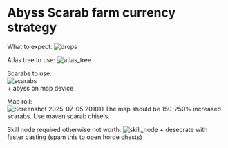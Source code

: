 <h1>Abyss Scarab farm currency strategy</h1>

What to expect:
![drops](https://github.com/user-attachments/assets/1b44d651-f657-459a-b928-6038524526c7)

Atlas tree to use:
![atlas_tree](https://github.com/user-attachments/assets/37356265-6757-450f-b301-3b3d9ded1045)

Scarabs to use:<br />
![scarabs](https://github.com/user-attachments/assets/565574fd-fae6-4b1d-aed7-dce207ed0363) <br />+ abyss on map device 

Map roll:<br />
![Screenshot 2025-07-05 201011](https://github.com/user-attachments/assets/719c4a91-e248-4375-aa0a-a7ea1f148c06) The map should be 150-250% increased scarabs. Use maven scarab chisels.

Skill node required otherwise not worth:
![skill_node](https://github.com/user-attachments/assets/421d4bf3-cc43-43f7-a6f9-38848407e8de) + desecrate with faster casting (spam this to open horde chests)
